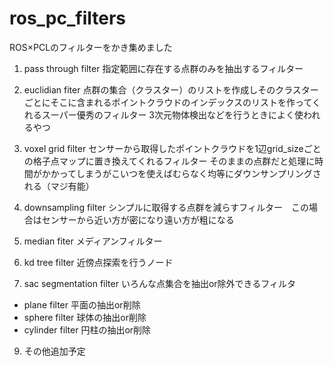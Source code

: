 # ros_pc_filters
ROS×PCLのフィルターをかき集めました

1. pass through filter
  指定範囲に存在する点群のみを抽出するフィルター
2. euclidian fiter
  点群の集合（クラスター）のリストを作成しそのクラスターごとにそこに含まれるポイントクラウドのインデックスのリストを作ってくれるスーパー優秀のフィルター
  3次元物体検出などを行うときによく使われるやつ
 
3. voxel grid filter
  センサーから取得したポイントクラウドを1辺grid_sizeごとの格子点マップに置き換えてくれるフィルター
  そのままの点群だと処理に時間がかかってしまうがこいつを使えばむらなく均等にダウンサンプリングされる（マジ有能）

4. downsampling filter
  シンプルに取得する点群を減らすフィルター　この場合はセンサーから近い方が密になり遠い方が粗になる
  
5. median fiter
  メディアンフィルター
  
6. kd tree filter
  近傍点探索を行うノード
  
7. sac segmentation filter
  いろんな点集合を抽出or除外できるフィルタ
  - plane filter 平面の抽出or削除
  - sphere filter 球体の抽出or削除
  - cylinder filter 円柱の抽出or削除
9. その他追加予定
